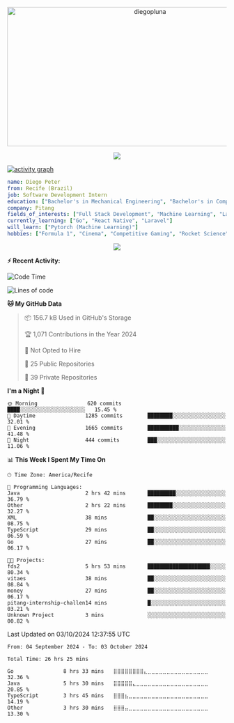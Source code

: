 <p align="center">
  <img src="https://socialify.git.ci/diegopluna/diegopluna/image?font=Inter&forks=1&issues=1&language=1&name=1&owner=1&pattern=Brick%20Wall&pulls=1&stargazers=1&theme=Dark" alt="diegopluna" width="640" height="320" />
</p>

<p align="center">
  <img src="https://github-profile-trophy.vercel.app/?username=diegopluna&theme=tokyonight&column=-1"/>
</p>

[![activity graph](https://github-readme-activity-graph.vercel.app/graph?username=diegopluna&theme=github-dark-dimmed&custom_title=diegopluna%20Activity%20Graph&hide_border=true)](https://github.com/ashutosh00710/github-readme-activity-graph)

```yaml
name: Diego Peter
from: Recife (Brazil)
job: Software Development Intern
education: ["Bachelor's in Mechanical Engineering", "Bachelor's in Computer Science"]
company: Pitang
fields_of_interests: ["Full Stack Development", "Machine Learning", "Large Language Models", "Computer Vision"]
currently_learning: ["Go", "React Native", "Laravel"]
will_learn: ["Pytorch (Machine Learning)"]
hobbies: ["Formula 1", "Cinema", "Competitive Gaming", "Rocket Science"]
```
<p align="center">
  <img src="https://music-profile.rayriffy.com/theme/dark.svg?uid=001361.7bf259d2dfb9456ca71b61612518bc5f.0128" />
</p>

**:zap: Recent Activity:**

<!--START_SECTION:activity-->
<!--END_SECTION:activity-->

<!--START_SECTION:waka-->
![Code Time](http://img.shields.io/badge/Code%20Time-26%20hrs%2025%20mins-blue)

![Lines of code](https://img.shields.io/badge/From%20Hello%20World%20I%27ve%20Written-3.6%20million%20lines%20of%20code-blue)

**🐱 My GitHub Data** 

> 📦 156.7 kB Used in GitHub's Storage 
 > 
> 🏆 1,071 Contributions in the Year 2024
 > 
> 🚫 Not Opted to Hire
 > 
> 📜 25 Public Repositories 
 > 
> 🔑 39 Private Repositories 
 > 
**I'm a Night 🦉** 

```text
🌞 Morning                620 commits         ████░░░░░░░░░░░░░░░░░░░░░   15.45 % 
🌆 Daytime                1285 commits        ████████░░░░░░░░░░░░░░░░░   32.01 % 
🌃 Evening                1665 commits        ██████████░░░░░░░░░░░░░░░   41.48 % 
🌙 Night                  444 commits         ███░░░░░░░░░░░░░░░░░░░░░░   11.06 % 
```


📊 **This Week I Spent My Time On** 

```text
🕑︎ Time Zone: America/Recife

💬 Programming Languages: 
Java                     2 hrs 42 mins       █████████░░░░░░░░░░░░░░░░   36.79 % 
Other                    2 hrs 22 mins       ████████░░░░░░░░░░░░░░░░░   32.27 % 
XML                      38 mins             ██░░░░░░░░░░░░░░░░░░░░░░░   08.75 % 
TypeScript               29 mins             ██░░░░░░░░░░░░░░░░░░░░░░░   06.59 % 
Go                       27 mins             ██░░░░░░░░░░░░░░░░░░░░░░░   06.17 % 

🐱‍💻 Projects: 
fds2                     5 hrs 53 mins       ████████████████████░░░░░   80.34 % 
vitaes                   38 mins             ██░░░░░░░░░░░░░░░░░░░░░░░   08.84 % 
money                    27 mins             ██░░░░░░░░░░░░░░░░░░░░░░░   06.17 % 
pitang-internship-challen14 mins             █░░░░░░░░░░░░░░░░░░░░░░░░   03.21 % 
Unknown Project          3 mins              ░░░░░░░░░░░░░░░░░░░░░░░░░   00.82 % 
```


 Last Updated on 03/10/2024 12:37:55 UTC
<!--END_SECTION:waka-->

<!--START_SECTION:waka-simple-->

```text
From: 04 September 2024 - To: 03 October 2024

Total Time: 26 hrs 25 mins

Go                8 hrs 33 mins   ⣿⣿⣿⣿⣿⣿⣿⣿⣄⣀⣀⣀⣀⣀⣀⣀⣀⣀⣀⣀⣀⣀⣀⣀⣀   32.36 %
Java              5 hrs 30 mins   ⣿⣿⣿⣿⣿⣄⣀⣀⣀⣀⣀⣀⣀⣀⣀⣀⣀⣀⣀⣀⣀⣀⣀⣀⣀   20.85 %
TypeScript        3 hrs 45 mins   ⣿⣿⣿⣦⣀⣀⣀⣀⣀⣀⣀⣀⣀⣀⣀⣀⣀⣀⣀⣀⣀⣀⣀⣀⣀   14.19 %
Other             3 hrs 30 mins   ⣿⣿⣿⣤⣀⣀⣀⣀⣀⣀⣀⣀⣀⣀⣀⣀⣀⣀⣀⣀⣀⣀⣀⣀⣀   13.30 %
```

<!--END_SECTION:waka-simple-->
